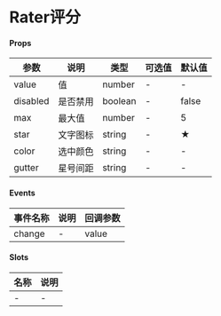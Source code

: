 # Rater评分


#### Props
| 参数      | 说明    | 类型      | 可选值       | 默认值   |
|---------- |-------- |---------- |------------- |--------- |
| value     | 值   | number  |     -     |    -    |
| disabled     | 是否禁用   | boolean  |   -       |    false    |
| max     | 最大值   | number  |   -       |    5    |
| star     | 文字图标   | string  |   -       |    ★    |
| color     | 选中颜色   | string  |   -       |    -    |
| gutter     | 星号间距   |  string |   -       |    -    |

#### Events
| 事件名称 | 说明 | 回调参数 |
|---------|--------|---------|
| change | - | value |

#### Slots
| 名称 | 说明 | 
|---------|--------|
| - | - |